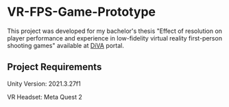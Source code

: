# VR-FPS-Game-Prototype

This project was developed for my bachelor's thesis "Effect of resolution on player performance and experience in low-fidelity virtual reality first-person shooting games" available at [DiVA](https://bth.diva-portal.org/smash/record.jsf?pid=diva2%3A1778716&dswid=1523) portal. 

## Project Requirements

Unity Version: 2021.3.27f1 

VR Headset: Meta Quest 2
